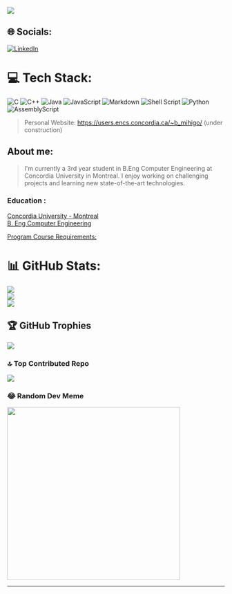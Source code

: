 [![](https://visitcount.itsvg.in/api?id=sanobertin&icon=0&color=13)](https://visitcount.itsvg.in)

## 🌐 Socials:
[![LinkedIn](https://img.shields.io/badge/LinkedIn-%230077B5.svg?logo=linkedin&logoColor=white)](https://linkedin.com/in/sanobertin)

# 💻 Tech Stack:
![C](https://img.shields.io/badge/c-%2300599C.svg?style=for-the-badge&logo=c&logoColor=white) ![C++](https://img.shields.io/badge/c++-%2300599C.svg?style=for-the-badge&logo=c%2B%2B&logoColor=white) ![Java](https://img.shields.io/badge/java-%23ED8B00.svg?style=for-the-badge&logo=openjdk&logoColor=white) ![JavaScript](https://img.shields.io/badge/javascript-%23323330.svg?style=for-the-badge&logo=javascript&logoColor=%23F7DF1E) ![Markdown](https://img.shields.io/badge/markdown-%23000000.svg?style=for-the-badge&logo=markdown&logoColor=white) ![Shell Script](https://img.shields.io/badge/shell_script-%23121011.svg?style=for-the-badge&logo=gnu-bash&logoColor=white) ![Python](https://img.shields.io/badge/python-3670A0?style=for-the-badge&logo=python&logoColor=ffdd54) ![AssemblyScript](https://img.shields.io/badge/assembly%20script-%23000000.svg?style=for-the-badge&logo=assemblyscript&logoColor=white)


> Personal Website: https://users.encs.concordia.ca/~b_mihigo/  (under construction)

<!--
**sanobertin/sanobertin** is a ✨ _special_ ✨ repository because its `README.md` (this file) appears on your GitHub profile.

Here are some ideas to get you started:

- 🔭 I’m currently working on ...
- 🌱 I’m currently learning C++, Java, OOP Design
- 👯 I’m looking to collaborate on ...
- 🤔 I’m looking for help with ...
- 💬 Ask me about ...
- 📫 How to reach me: sanomihigobertin@gmail.com
- ⚡ Fun fact: ...
-->

## About me:
>I'm currently a 3rd year student in B.Eng Computer Engineering at Concordia University in Montreal. I enjoy working on challenging projects and learning new state-of-the-art technologies.

### **Education :**

[Concordia University  - Montreal](https://www.concordia.ca/ginacody/electrical-computer-eng/programs.html)
<br />
[B. Eng Computer Engineering](https://www.concordia.ca/academics/undergraduate/computer-engineering.html)

[Program Course Requirements: ](https://www.concordia.ca/academics/undergraduate/calendar/current/section-71-gina-cody-school-of-engineering-and-computer-science/section-71-30-department-of-electrical-and-computer-engineering/section-71-30-2-course-requirements-beng-in-computer-engineering-.html)


# 📊 GitHub Stats:
![](https://github-readme-stats.vercel.app/api?username=sanobertin&theme=merko&hide_border=false&include_all_commits=true&count_private=true)<br/>
![](https://github-readme-streak-stats.herokuapp.com/?user=sanobertin&theme=merko&hide_border=false)<br/>
![](https://github-readme-stats.vercel.app/api/top-langs/?username=sanobertin&theme=merko&hide_border=false&include_all_commits=true&count_private=true&layout=compact)

## 🏆 GitHub Trophies
![](https://github-profile-trophy.vercel.app/?username=sanobertin&theme=merko&no-frame=false&no-bg=true&margin-w=4)

### 🔝 Top Contributed Repo
![](https://github-contributor-stats.vercel.app/api?username=sanobertin&limit=5&theme=dark&combine_all_yearly_contributions=true)

### 😂 Random Dev Meme
<img src='https://memer-new.vercel.app/' style="height: 400px; width: 400px;"/>

---

<!-- Proudly created with GPRM ( https://gprm.itsvg.in ) -->